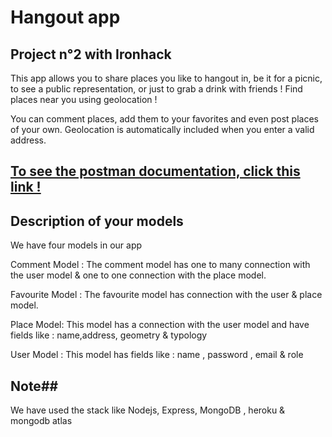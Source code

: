 # Hangout app

## Project n°2 with Ironhack

This app allows you to share places you like to hangout in, be it for a picnic, to see a public representation, or just to grab a drink with friends ! Find places near you using geolocation !

You can comment places, add them to your favorites and even post places of your own. Geolocation is automatically included when you enter a valid address.

## [To see the postman documentation, click this link !](https://documenter.getpostman.com/view/21217013/UzBiPU7C#auth-info-f484d417-df75-4b4e-b14e-6f0f1073aed0)

## Description of your models

We have four models in our app

Comment Model :
The comment model has one to many connection with the user model & one to one connection with the place model.

Favourite Model :
The favourite model has connection with the user & place model.

Place Model:
This model has a connection with the user model and have fields like : name,address, geometry & typology

User Model :
This model has fields like : name , password , email & role

## Note##

We have used the stack like Nodejs, Express, MongoDB , heroku & mongodb atlas

